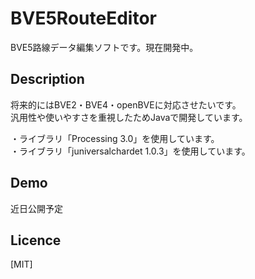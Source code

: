 BVE5RouteEditor
====

BVE5路線データ編集ソフトです。現在開発中。

## Description

将来的にはBVE2・BVE4・openBVEに対応させたいです。<br>
汎用性や使いやすさを重視したためJavaで開発しています。

・ライブラリ「Processing 3.0」を使用しています。<br>
・ライブラリ「juniversalchardet 1.0.3」を使用しています。

## Demo

近日公開予定

## Licence

[MIT]
